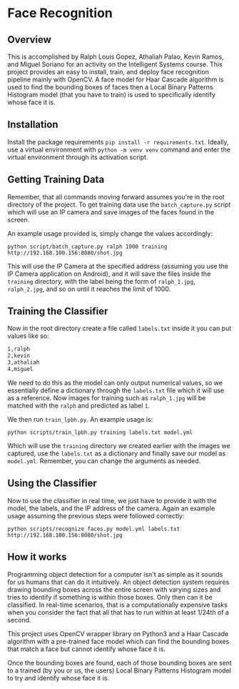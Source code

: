 # Face Recognition
## Overview
This is accomplished by Ralph Louis Gopez, Athaliah Palao, Kevin Ramos, and Miguel Soriano for an activity on the Intelligent Systems course. This project provides an easy to install, train, and deploy face recognition pipeline mainly with OpenCV. A face model for Haar Cascade algorithm is used to find the bounding boxes of faces then a Local Binary Patterns Histogram model (that you have to train) is used to specifically identify whose face it is.

## Installation
Install the package requirements `pip install -r requirements.txt`. Ideally, use a virtual environment with `python -m venv venv` command and enter the virtual environment through its activation script.

## Getting Training Data 
Remember, that all commands moving forward assumes you're in the root directory of the project. To get training data use the `batch_capture.py` script which will use an IP camera and save images of the faces found in the screen. 

An example usage provided is, simply change the values accordingly:
```
python script/batch_capture.py ralph 1000 training http://192.168.100.156:8080/shot.jpg
```

This will use the IP Camera at the specified address (assuming you use the IP Camera application on Android), and it will save the files inside the `training` directory, with the label being the form of `ralph_1.jpg`, `ralph_2.jpg`, and so on until it reaches the limit of 1000.

## Training the Classifier
Now in the root directory create a file called `labels.txt` inside it you can put values like so:
```txt
1,ralph
2,kevin
3,athaliah
4,miguel
```
We need to do this as the model can only output numerical values, so we essentially define a dictionary through the `labels.txt` file which it will use as a reference. Now images for training such as `ralph_1.jpg` will be matched with the `ralph` and predicted as label `1`.

We then run `train_lpbh.py`. An example usage is:
```
python scripts/train_lpbh.py training labels.txt model.yml
```

Which will use the `training` directory we created earlier with the images we captured, use the `labels.txt` as a dictionary and finally save our model as `model.yml`. Remember, you can change the arguments as needed.

## Using the Classifier
Now to use the classifier in real time, we just have to provide it with the model, the labels, and the IP address of the camera. Again an example usage assuming the previous steps were followed correctly:
```
python scripts/recognize_faces.py model.yml labels.txt http://192.168.100.156:8080/shot.jpg
```

## How it works
Programming object detection for a computer isn't as simple as it sounds for us humans that can do it intuitively. An object detection system requires drawing bounding boxes across the entire screen with varying sizes and tries to identify if something is within those boxes. Only then can it be classified. In real-time scenarios, that is a computationally expensive tasks when you consider the fact that all that has to run within at least 1/24th of a second.

This project uses OpenCV wrapper library on Python3 and a Haar Cascade algorithm with a pre-trained face model which can find the bounding boxes that match a face but cannot identify whose face it is.

Once the bounding boxes are found, each of those bounding boxes are sent to a trained (by you or us, the users) Local Binary Patterns Histogram model to try and identify whose face it is.